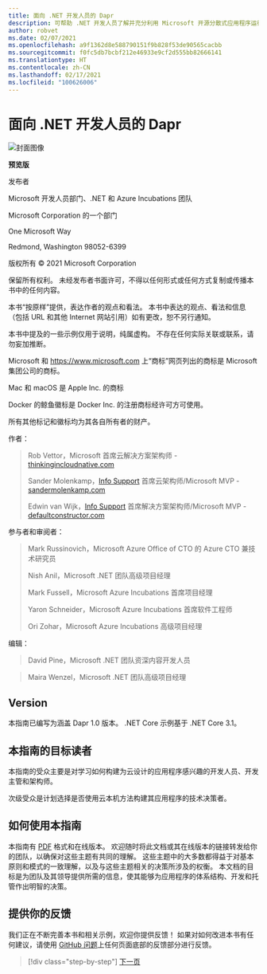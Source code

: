 ```yaml
---
title: 面向 .NET 开发人员的 Dapr
description: 可帮助 .NET 开发人员了解并充分利用 Microsoft 开源分散式应用程序运行时的全部功能的指南。
author: robvet
ms.date: 02/07/2021
ms.openlocfilehash: a9f1362d8e588790151f9b828f53de90565cacbb
ms.sourcegitcommit: f0fc5db7bcbf212e46933e9cf2d555bb82666141
ms.translationtype: HT
ms.contentlocale: zh-CN
ms.lasthandoff: 02/17/2021
ms.locfileid: "100626006"
---
```

# <a name="dapr-for-net-developers"></a>面向 .NET 开发人员的 Dapr

![封面图像](./media/cover.png)

**预览版**

发布者

Microsoft 开发人员部门、.NET 和 Azure Incubations 团队

Microsoft Corporation 的一个部门

One Microsoft Way

Redmond, Washington 98052-6399

版权所有 &copy; 2021 Microsoft Corporation

保留所有权利。 未经发布者书面许可，不得以任何形式或任何方式复制或传播本书中的任何内容。

本书“按原样”提供，表达作者的观点和看法。 本书中表达的观点、看法和信息（包括 URL 和其他 Internet 网站引用）如有更改，恕不另行通知。

本书中提及的一些示例仅用于说明，纯属虚构。 不存在任何实际关联或联系，请勿妄加推断。

Microsoft 和 <https://www.microsoft.com> 上“商标”网页列出的商标是 Microsoft 集团公司的商标。

Mac 和 macOS 是 Apple Inc. 的商标

Docker 的鲸鱼徽标是 Docker Inc. 的注册商标经许可方可使用。

所有其他标记和徽标均为其各自所有者的财产。

作者：

> Rob Vettor，Microsoft 首席云解决方案架构师 - [thinkingincloudnative.com](https://thinkingincloudnative.com/about/)
>
> Sander Molenkamp，[Info Support](https://www.infosupport.com/en/) 首席云架构师/Microsoft MVP - [sandermolenkamp.com](https://www.sandermolenkamp.com)
>
> Edwin van Wijk，[Info Support](https://www.infosupport.com/en/) 首席解决方案架构师/Microsoft MVP - [defaultconstructor.com](https://defaultconstructor.com)

参与者和审阅者：

> Mark Russinovich，Microsoft Azure Office of CTO 的 Azure CTO 兼技术研究员
>
> Nish Anil，Microsoft .NET 团队高级项目经理 
>
> Mark Fussell，Microsoft Azure Incubations 首席项目经理
>
> Yaron Schneider，Microsoft Azure Incubations 首席软件工程师
>
> Ori Zohar，Microsoft Azure Incubations 高级项目经理

编辑：

> David Pine，Microsoft .NET 团队资深内容开发人员

> Maira Wenzel，Microsoft .NET 团队高级项目经理

## <a name="version"></a>Version

本指南已编写为涵盖 Dapr 1.0 版本。 .NET Core 示例基于 .NET Core 3.1。

## <a name="who-should-use-this-guide"></a>本指南的目标读者

本指南的受众主要是对学习如何构建为云设计的应用程序感兴趣的开发人员、开发主管和架构师。

次级受众是计划选择是否使用云本机方法构建其应用程序的技术决策者。

## <a name="how-you-can-use-this-guide"></a>如何使用本指南

本指南有 [PDF](https://aka.ms/dapr-ebook) 格式和在线版本。 欢迎随时将此文档或其在线版本的链接转发给你的团队，以确保对这些主题有共同的理解。 这些主题中的大多数都得益于对基本原则和模式的一致理解，以及与这些主题相关的决策所涉及的权衡。 本文档的目标是为团队及其领导提供所需的信息，使其能够为应用程序的体系结构、开发和托管作出明智的决策。

## <a name="send-your-feedback"></a>提供你的反馈

我们正在不断完善本书和相关示例，欢迎你提供反馈！ 如果对如何改进本书有任何建议，请使用 [GitHub 问题](https://github.com/dotnet/docs/issues)上任何页面底部的反馈部分进行反馈。

>[!div class="step-by-step"]
>[下一页](foreword.md)
